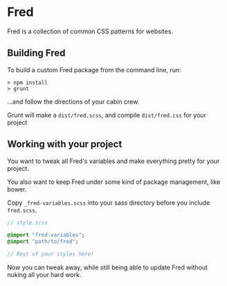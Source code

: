 # Fred

Fred is a collection of common CSS patterns for websites.

## Building Fred
 
To build a custom Fred package from the command line, run:

```
> npm install
> grunt
```

...and follow the directions of your cabin crew.

Grunt will make a `dist/fred.scss`, and compile `dist/fred.css` for your project


## Working with your project

You want to tweak all Fred's variables and make everything pretty for your project.

You also want to keep Fred under some kind of package management, like bower. 

Copy `_fred-variables.scss` into your sass directory before you include `fred.scss`.


```sass
// style.scss

@import "fred-variables";
@import "path/to/fred";

// Rest of your styles here!

```

Now you can tweak away, while still being able to update Fred without nuking all your hard work.

